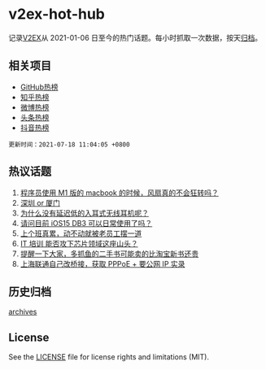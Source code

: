 # v2ex-hot-hub

 记录[V2EX](https://www.v2ex.com/)从 2021-01-06 日至今的热门话题。每小时抓取一次数据，按天[归档](archives)。
 
 ## 相关项目

- [GitHub热榜](https://github.com/snaildev/github-hot-hub)
- [知乎热榜](https://github.com/snaildev/zhihu-hot-hub)
- [微博热榜](https://github.com/snaildev/weibo-hot-hub)
- [头条热榜](https://github.com/snaildev/toutiao-hot-hub)
- [抖音热榜](https://github.com/snaildev/douyin-hot-hub)


 `更新时间：2021-07-18 11:04:05 +0800`

## 热议话题

1. [程序员使用 M1 版的 macbook 的时候，风扇真的不会狂转吗？](https://www.v2ex.com/t/790050)
1. [深圳 or 厦门](https://www.v2ex.com/t/790076)
1. [为什么没有延迟低的入耳式无线耳机呢？](https://www.v2ex.com/t/790097)
1. [请问目前 iOS15 DB3 可以日常使用了吗？](https://www.v2ex.com/t/790053)
1. [上个班真累，动不动就被老员工摆一道](https://www.v2ex.com/t/790098)
1. [IT 培训 能否攻下芯片领域这座山头？](https://www.v2ex.com/t/790142)
1. [提醒一下大家，多抓鱼的二手书可能卖的比淘宝新书还贵](https://www.v2ex.com/t/790135)
1. [上海联通自己改桥接，获取 PPPoE + 要公网 IP 实录](https://www.v2ex.com/t/790061)

## 历史归档

[archives](archives)

## License

See the [LICENSE](LICENSE) file for license rights and limitations (MIT).
